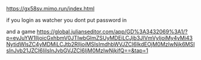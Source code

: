 https://gx58sv.mimo.run/index.html

if you login as watcher you dont put password in 

and a game https://global.julianseditor.com/app/GD%3A3432069%3A1/?p=eyJuYW1lIjoicGxhbmV0JTIwbGlmZSUyMDEiLCJjb3JlVmVyIjoiMy4yMi43NytidWlsZC4yMDMiLCJtb2RlIjoiMSIsImdhbWVJZCI6IkdEOjM0MzIwNjk6MSIsInJvb21JZCI6IiIsInJvbGVJZCI6IjM0MzIwNjkifQ==&tap=1